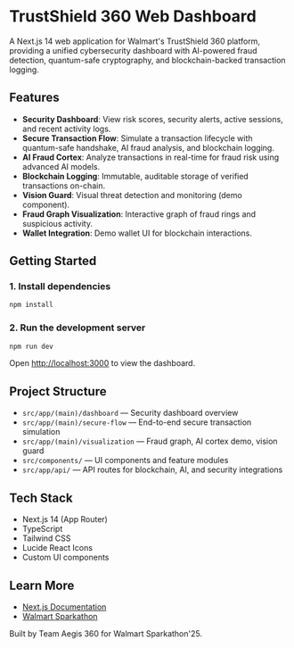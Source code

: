 # TrustShield 360 Web Dashboard

A Next.js 14 web application for Walmart's TrustShield 360 platform, providing a unified cybersecurity dashboard with AI-powered fraud detection, quantum-safe cryptography, and blockchain-backed transaction logging.

## Features

- **Security Dashboard**: View risk scores, security alerts, active sessions, and recent activity logs.
- **Secure Transaction Flow**: Simulate a transaction lifecycle with quantum-safe handshake, AI fraud analysis, and blockchain logging.
- **AI Fraud Cortex**: Analyze transactions in real-time for fraud risk using advanced AI models.
- **Blockchain Logging**: Immutable, auditable storage of verified transactions on-chain.
- **Vision Guard**: Visual threat detection and monitoring (demo component).
- **Fraud Graph Visualization**: Interactive graph of fraud rings and suspicious activity.
- **Wallet Integration**: Demo wallet UI for blockchain interactions.

## Getting Started

### 1. Install dependencies
```bash
npm install
```

### 2. Run the development server
```bash
npm run dev
```

Open [http://localhost:3000](http://localhost:3000) to view the dashboard.

## Project Structure
- `src/app/(main)/dashboard` — Security dashboard overview
- `src/app/(main)/secure-flow` — End-to-end secure transaction simulation
- `src/app/(main)/visualization` — Fraud graph, AI cortex demo, vision guard
- `src/components/` — UI components and feature modules
- `src/app/api/` — API routes for blockchain, AI, and security integrations

## Tech Stack
- Next.js 14 (App Router)
- TypeScript
- Tailwind CSS
- Lucide React Icons
- Custom UI components

## Learn More
- [Next.js Documentation](https://nextjs.org/docs)
- [Walmart Sparkathon](https://walmart.converge.tech/content/converge/en_in/sparkathon/building-trust-in-retail-with-cybersecurity.html)

Built by Team Aegis 360 for Walmart Sparkathon'25.

